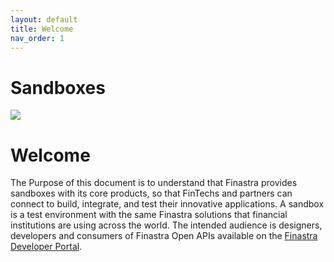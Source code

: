 ```yaml
---
layout: default
title: Welcome
nav_order: 1
---
```

# Sandboxes
![](images/cover.png)

# Welcome

The Purpose of this document is to understand that Finastra provides sandboxes with its core products, so that FinTechs and partners can connect to build, integrate, and test their innovative applications. A sandbox is a test environment with the same Finastra solutions that financial institutions are using across the world. The intended
audience is designers, developers and consumers of Finastra Open APIs available on the [Finastra Developer Portal](https://developer.fusionfabric.cloud/).
